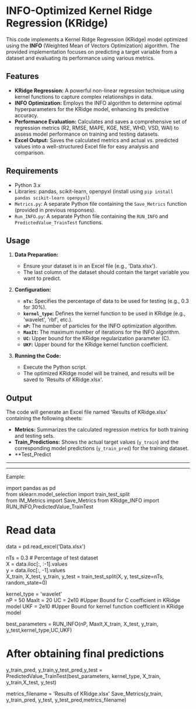# INFO-Optimized Kernel Ridge Regression (KRidge)  

This code implements a Kernel Ridge Regression (KRidge) model optimized using the **INFO** (Weighted Mean of Vectors Optimization) algorithm. The provided implementation focuses on predicting a target variable from a dataset and evaluating its performance using various metrics.  

## Features  

- **KRidge Regression:** A powerful non-linear regression technique using kernel functions to capture complex relationships in data.  
- **INFO Optimization:** Employs the INFO algorithm to determine optimal hyperparameters for the KRidge model, enhancing its predictive accuracy.  
- **Performance Evaluation:** Calculates and saves a comprehensive set of regression metrics (R2, RMSE, MAPE, KGE, NSE, WHD, VSD, WAI) to assess model performance on training and testing datasets.  
- **Excel Output:** Saves the calculated metrics and actual vs. predicted values into a well-structured Excel file for easy analysis and comparison.  

## Requirements  

- Python 3.x  
- Libraries: pandas, scikit-learn, openpyxl (install using `pip install pandas scikit-learn openpyxl`)  
- `Metrics.py`: A separate Python file containing the `Save_Metrics` function (provided in previous responses).  
- `Run_INFO.py`: A separate Python file containing the `RUN_INFO` and `PredictedValue_TrainTest` functions.  

## Usage  

1. **Data Preparation:**  
   - Ensure your dataset is in an Excel file (e.g., 'Data.xlsx').  
   - The last column of the dataset should contain the target variable you want to predict.  

2. **Configuration:**  
   - **`nTs`:** Specifies the percentage of data to be used for testing (e.g., 0.3 for 30%).  
   - **`kernel_type`:** Defines the kernel function to be used in KRidge (e.g., 'wavelet', 'rbf', etc.).  
   - **`nP`:** The number of particles for the INFO optimization algorithm.  
   - **`MaxIt`:** The maximum number of iterations for the INFO algorithm.  
   - **`UC`:** Upper bound for the KRidge regularization parameter (C).  
   - **`UKF`:** Upper bound for the KRidge kernel function coefficient.

3. **Running the Code:**  
   - Execute the Python script.  
   - The optimized KRidge model will be trained, and results will be saved to 'Results of KRidge.xlsx'.  

## Output  

The code will generate an Excel file named 'Results of KRidge.xlsx' containing the following sheets:  

- **Metrics:** Summarizes the calculated regression metrics for both training and testing sets.  
- **Train_Predictions:** Shows the actual target values (`y_train`) and the corresponding model predictions (`y_train_pred`) for the training dataset.  
- **Test_Predict

*********************************************************************************
*********************************************************************************

Eample: 

import pandas as pd  
from sklearn.model_selection import train_test_split  
from IM_Metrics import Save_Metrics
from KRidge_INFO import RUN_INFO,PredictedValue_TrainTest 

# Read data  
data = pd.read_excel('Data.xlsx')   

nTs = 0.3  # Percentage of test dataset     
X = data.iloc[:, :-1].values  
y = data.iloc[:, -1].values  
X_train, X_test, y_train, y_test = train_test_split(X, y, test_size=nTs, random_state=0)  
    
 
kernel_type = 'wavelet'  
nP = 50
MaxIt = 20
UC = 2e10    #Upper Bound for C coefficient in KRidge model
UKF = 2e10   #Upper Bound for kernel function coefficient in KRidge model


best_parameters = RUN_INFO(nP, MaxIt,X_train, X_test, y_train, y_test,kernel_type,UC,UKF)

# After obtaining final predictions  

y_train_pred, y_train,y_test_pred,y_test = PredictedValue_TrainTest(best_parameters, kernel_type, 
                            X_train, y_train,X_test, y_test)

metrics_filename = 'Results of KRidge.xlsx'
Save_Metrics(y_train, y_train_pred, y_test, y_test_pred,metrics_filename)
